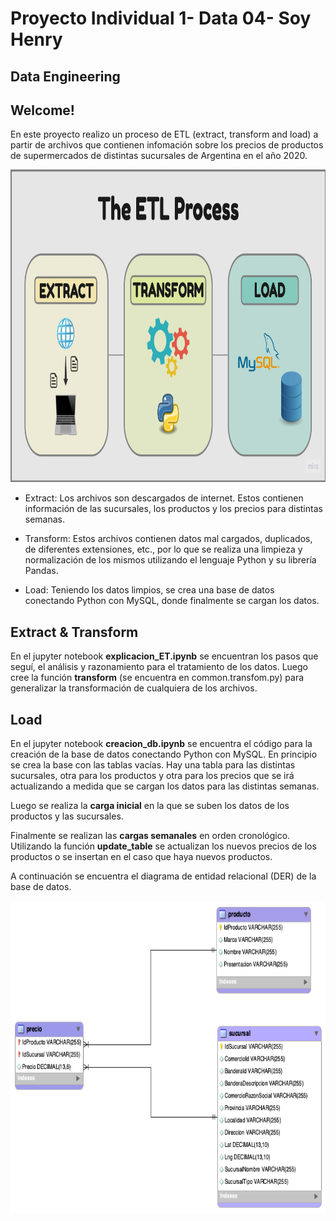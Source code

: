 # Proyecto Individual 1- Data 04- Soy Henry   
## Data Engineering

## Welcome!

En este proyecto realizo un proceso de ETL (extract, transform and load) a partir de archivos que contienen infomación sobre los precios de productos de supermercados de distintas sucursales de Argentina en el año 2020.


<img src="_src/ETL_process.jpg"  height="500">


- Extract: Los archivos son descargados de internet. Estos contienen información de las sucursales, los productos y los precios para distintas semanas.

- Transform: Estos archivos contienen datos mal cargados, duplicados, de diferentes extensiones, etc., por lo que se realiza una limpieza y normalización de los mismos utilizando el lenguaje Python y su librería Pandas.

- Load: Teniendo los datos limpios, se crea una base de datos conectando Python con MySQL, donde finalmente se cargan los datos.


## Extract & Transform

En el jupyter notebook **explicacion_ET.ipynb** se encuentran los pasos que seguí, el análisis y razonamiento para el tratamiento de los datos. Luego cree la función **transform** (se encuentra en common.transfom.py) para generalizar la transformación de cualquiera de los archivos.

## Load

En el jupyter notebook **creacion_db.ipynb** se encuentra el código para la creación de la base de datos conectando Python con MySQL. En principio se crea la base con las tablas vacías. Hay una tabla para las distintas sucursales, otra para los productos y otra para los precios que se irá actualizando a medida que se cargan los datos para las distintas semanas.

Luego se realiza la **carga inicial** en la que se suben los datos de los productos y las sucursales.

Finalmente se realizan las **cargas semanales** en orden cronológico. Utilizando la función **update_table** se actualizan los nuevos precios de los productos o se insertan en el caso que haya nuevos productos.

A continuación se encuentra el diagrama de entidad relacional (DER) de la base de datos.

<img src="_src/DER.png"  height="500">


